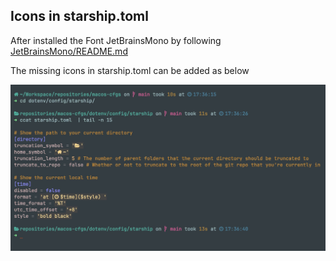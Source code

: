 ## Icons in starship.toml

After installed the Font JetBrainsMono by following [JetBrainsMono/README.md](../../../Library/Fonts/JetBrainsMono/README.md)

The missing icons in starship.toml can be added as below

![](icons_in_starship.jpg)
